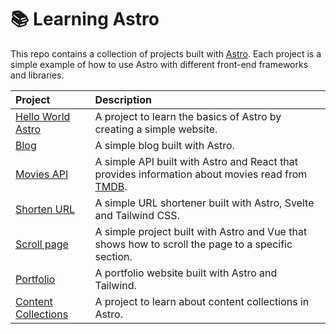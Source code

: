 # 📚 Learning Astro

This repo contains a collection of projects built with [Astro](https://astro.build/). Each project is a simple example of how to use Astro with different front-end frameworks and libraries.

| Project | Description |
| :------ | :---------- |
| [Hello World Astro](./hello-world-astro) | A project to learn the basics of Astro by creating a simple website. |
| [Blog](./blog) | A simple blog built with Astro. |
| [Movies API](./movies-api) | A simple API built with Astro and React that provides information about movies read from [TMDB](https://www.themoviedb.org/). |
| [Shorten URL](./shorten-url) | A simple URL shortener built with Astro, Svelte and Tailwind CSS. |
| [Scroll page](./scroll-page) | A simple project built with Astro and Vue that shows how to scroll the page to a specific section. |
| [Portfolio](./portfolio) | A portfolio website built with Astro and Tailwind. |
| [Content Collections](./content-collections) | A project to learn about content collections in Astro. |
